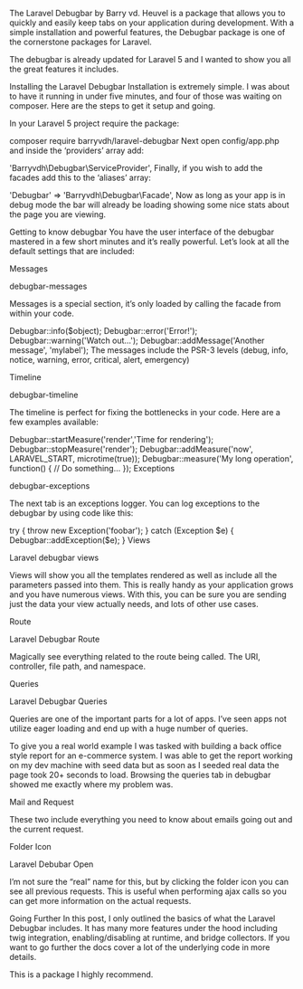 The Laravel Debugbar by Barry vd. Heuvel is a package that allows you to quickly and easily keep tabs on your application during development. With a simple installation and powerful features, the Debugbar package is one of the cornerstone packages for Laravel.

The debugbar is already updated for Laravel 5 and I wanted to show you all the great features it includes.

Installing the Laravel Debugbar
Installation is extremely simple. I was about to have it running in under five minutes, and four of those was waiting on composer. Here are the steps to get it setup and going.

In your Laravel 5 project require the package:

composer require barryvdh/laravel-debugbar
Next open config/app.php and inside the ‘providers’ array add:

'Barryvdh\Debugbar\ServiceProvider',
Finally, if you wish to add the facades add this to the ‘aliases’ array:

'Debugbar' => 'Barryvdh\Debugbar\Facade',
Now as long as your app is in debug mode the bar will already be loading showing some nice stats about the page you are viewing.

Getting to know debugbar
You have the user interface of the debugbar mastered in a few short minutes and it’s really powerful. Let’s look at all the default settings that are included:

Messages

debugbar-messages

Messages is a special section, it’s only loaded by calling the facade from within your code.

Debugbar::info($object);
Debugbar::error('Error!');
Debugbar::warning('Watch out…');
Debugbar::addMessage('Another message', 'mylabel');
The messages include the PSR-3 levels (debug, info, notice, warning, error, critical, alert, emergency)

Timeline

debugbar-timeline

The timeline is perfect for fixing the bottlenecks in your code. Here are a few examples available:

Debugbar::startMeasure('render','Time for rendering');
Debugbar::stopMeasure('render');
Debugbar::addMeasure('now', LARAVEL_START, microtime(true));
Debugbar::measure('My long operation', function() {
// Do something…
});
Exceptions

debugbar-exceptions

The next tab is an exceptions logger. You can log exceptions to the debugbar by using code like this:

try {
  throw new Exception('foobar');
} catch (Exception $e) {
  Debugbar::addException($e);
}
Views

Laravel debugbar views

Views will show you all the templates rendered as well as include all the parameters passed into them. This is really handy as your application grows and you have numerous views. With this, you can be sure you are sending just the data your view actually needs, and lots of other use cases.

Route

Laravel Debugbar Route

Magically see everything related to the route being called. The URI, controller, file path, and namespace.

Queries

Laravel Debugbar Queries

Queries are one of the important parts for a lot of apps. I’ve seen apps not utilize eager loading and end up with a huge number of queries.

To give you a real world example I was tasked with building a back office style report for an e-commerce system. I was able to get the report working on my dev machine with seed data but as soon as I seeded real data the page took 20+ seconds to load. Browsing the queries tab in debugbar showed me exactly where my problem was.

Mail and Request

These two include everything you need to know about emails going out and the current request.

Folder Icon

Laravel Debubar Open

I’m not sure the “real” name for this, but by clicking the folder icon you can see all previous requests. This is useful when performing ajax calls so you can get more information on the actual requests.

Going Further
In this post, I only outlined the basics of what the Laravel Debugbar includes. It has many more features under the hood including twig integration, enabling/disabling at runtime, and bridge collectors. If you want to go further the docs cover a lot of the underlying code in more details.

This is a package I highly recommend.
